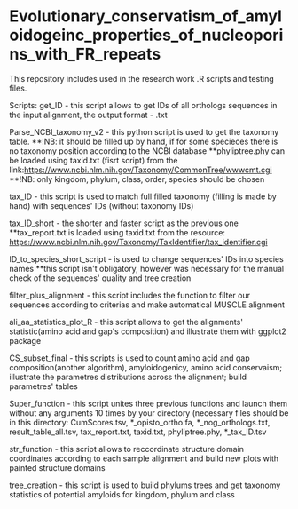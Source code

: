 # Evolutionary_conservatism_of_amyloidogeinc_properties_of_nucleoporins_with_FR_repeats
This repository includes used in the research work .R scripts and testing files.

Scripts:
get_ID - this script allows to get IDs of all orthologs sequences in the input alignment, the output format - .txt

Parse_NCBI_taxonomy_v2 - this python script is used to get the taxonomy table. 
**!NB: it should be filled up by hand, if for some specieces there is no taxonomy position according to the NCBI database
**phyliptree.phy can be loaded using taxid.txt (fisrt script) from the link:https://www.ncbi.nlm.nih.gov/Taxonomy/CommonTree/wwwcmt.cgi
**!NB: only kingdom, phylum, class, order, species should be chosen

tax_ID - this script is used to match full filled taxonomy (filling is made by hand) with sequences' IDs (without taxonomy IDs)

tax_ID_short - the shorter and faster script as the previous one
**tax_report.txt is loaded using taxid.txt from the resource: https://www.ncbi.nlm.nih.gov/Taxonomy/TaxIdentifier/tax_identifier.cgi

ID_to_species_short_script - is used to change sequences' IDs into species names
**this script isn't obligatory, however was necessary for the manual check of the sequences' quality and tree creation

filter_plus_alignment - this script includes the function to filter our sequences according to criterias and make automatical MUSCLE alignment

ali_aa_statistics_plot_R - this script allows to get the alignments' statistic(amino acid and gap's composition) and illustrate them with ggplot2 package

CS_subset_final - this scripts is used to count amino acid and gap composition(another algorithm), amyloidogenicy, amino acid conservaism; illustrate the parametres distributions 
across the alignment; build parametres' tables

Super_function - this script unites three previous functions and launch them without any arguments 10 times by your directory (necessary files should be in this directory: 
CumScores.tsv, *_opisto_ortho.fa, *_nog_orthologs.txt, result_table_all.tsv, tax_report.txt, taxid.txt, phyliptree.phy, *_tax_ID.tsv

str_function - this script allows to reccordinate structure domain coordinates according to each sample alignment and build new plots with painted structure domains

tree_creation - this script is used to build phylums trees and get taxonomy statistics of potential amyloids for kingdom, phylum and class
